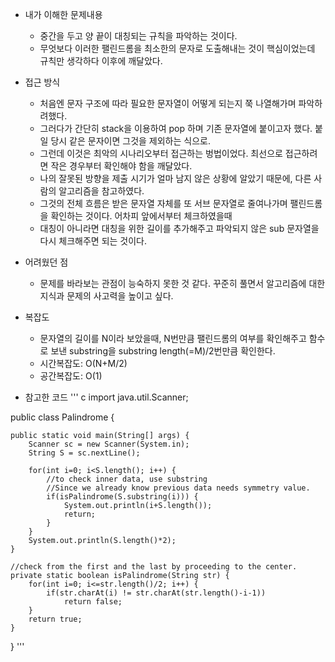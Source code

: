 * 내가 이해한 문제내용
  - 중간을 두고 양 끝이 대칭되는 규칙을 파악하는 것이다.
  - 무엇보다 이러한 팰린드롬을 최소한의 문자로 도출해내는 것이 핵심이었는데 규칙만 생각하다 이후에 깨달았다. 
  
* 접근 방식
  - 처음엔 문자 구조에 따라 필요한 문자열이 어떻게 되는지 쭉 나열해가며 파악하려했다. 
  - 그러다가 간단히 stack을 이용하여 pop 하며 기존 문자열에 붙이고자 했다. 붙일 당시 같은 문자이면 그것을 제외하는 식으로. 
  - 그런데 이것은 최악의 시나리오부터 접근하는 벙법이었다. 최선으로 접근하려면 작은 경우부터 확인해야 함을 깨달았다.
  - 나의 잘못된 방향을 제출 시기가 얼마 남지 않은 상황에 알았기 때문에, 다른 사람의 알고리즘을 참고하였다.
  - 그것의 전체 흐름은 받은 문자열 자체를 또 서브 문자열로 줄여나가며 팰린드롬을 확인하는 것이다. 어차피 앞에서부터 체크하였을때 
  - 대칭이 아니라면 대칭을 위한 길이를 추가해주고 파악되지 않은 sub 문자열을 다시 체크해주면 되는 것이다.
  
* 어려웠던 점
  - 문제를 바라보는 관점이 능숙하지 못한 것 같다. 꾸준히 풀면서 알고리즘에 대한 지식과 문제의 사고력을 높이고 싶다. 
  
* 복잡도
  - 문자열의 길이를 N이라 보았을때, N번만큼 팰린드롬의 여부를 확인해주고 함수로 보낸 substring을 substring length(=M)/2번만큼 확인한다.   
  - 시간복잡도: O(N+M/2)
  - 공간복잡도: O(1)

* 참고한 코드
  ''' c
import java.util.Scanner;

public class Palindrome {
	
	public static void main(String[] args) {
		Scanner sc = new Scanner(System.in);
		String S = sc.nextLine();
		
		for(int i=0; i<S.length(); i++) {
			//to check inner data, use substring
			//Since we already know previous data needs symmetry value.
			if(isPalindrome(S.substring(i))) {
				System.out.println(i+S.length());
				return;
			}
		}
		System.out.println(S.length()*2);
	}
	
	//check from the first and the last by proceeding to the center.
	private static boolean isPalindrome(String str) {
		for(int i=0; i<=str.length()/2; i++) {
			if(str.charAt(i) != str.charAt(str.length()-i-1))
				return false;
		}
		return true;
	}
}
'''
